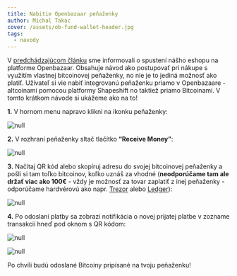 ```yaml
---
title: Nabitie Openbazaar peňaženky
author: Michal Takac
cover: /assets/ob-fund-wallet-header.jpg
tags:
  - navody
---
```


V [predchádzajúcom článku](/blog/2018-11-20-spustili-sme-eshop-na-openbazaare) sme informovali o spustení nášho eshopu na platforme Openbazaar. Obsahuje návod ako postupovať pri nákupe s využitím vlastnej bitcoinovej peňaženky, no nie je to jediná možnosť ako platiť. Užívateľ si vie nabiť integrovanú peňaženku priamo v Openbazaare - altcoinami pomocou platformy Shapeshift no taktiež priamo Bitcoinami. V tomto krátkom návode si ukážeme ako na to!

**1.** V hornom menu napravo klikni na ikonku peňaženky:

![null](/assets/ob-fund-wallet-01.jpg)

**2.** V rozhraní peňaženky sltač tlačítko **“Receive Money”**:

![null](/assets/ob-fund-wallet-02.jpg)

**3.** Načítaj QR kód alebo skopíruj adresu do svojej bitcoinovej peňaženky a pošli si tam toľko bitcoinov, koľko uznáš za vhodné (**neodporúčame tam ale držať viac ako 100€** - vždy je možnosť za tovar zaplatiť z inej peňaženky - odporúčame hardvérovú ako napr. [Trezor](https://trezor.io/) alebo [Ledger](https://www.ledger.com/products/ledger-nano-s)):

![null](/assets/ob-fund-wallet-03.jpg)

**4.** Po odoslaní platby sa zobrazí notifikácia o novej prijatej platbe v zozname transakcií hneď pod oknom s QR kódom:

![null](/assets/ob-fund-wallet-04.jpg)

![null](/assets/ob-fund-wallet-05.jpg)

Po chvíli budú odoslané Bitcoiny pripísané na tvoju peňaženku!

